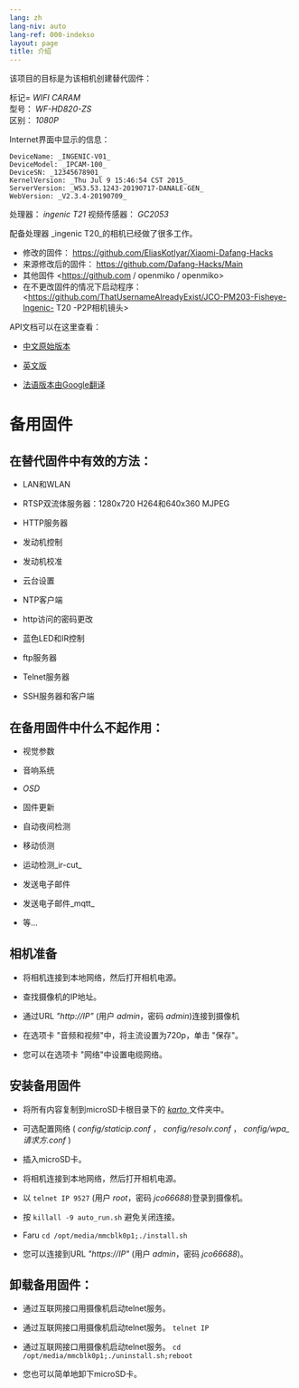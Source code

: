```yaml
---
lang: zh
lang-niv: auto
lang-ref: 000-indekso
layout: page
title: 介绍
---
```


该项目的目标是为该相机创建替代固件：

标记= _WIFI CARAM_  
型号： _WF-HD820-ZS_  
区别： _1080P_

Internet界面中显示的信息：
```
DeviceName: _INGENIC-V01_
DeviceModel: _IPCAM-100_
DeviceSN: _12345678901_
KernelVersion: _Thu Jul 9 15:46:54 CST 2015_
ServerVersion: _WS3.53.1243-20190717-DANALE-GEN_
WebVersion: _V2.3.4-20190709_
```

处理器： _ingenic T21_
视频传感器： _GC2053_

配备处理器 _ingenic T20_的相机已经做了很多工作。
* 修改的固件： <https://github.com/EliasKotlyar/Xiaomi-Dafang-Hacks>
* 来源修改后的固件： <https://github.com/Dafang-Hacks/Main>
* 其他固件 <https://github.com / openmiko / openmiko>
* 在不更改固件的情况下启动程序： <https://github.com/ThatUsernameAlreadyExist/JCO-PM203-Fisheye-Ingenic- T20 -P2P相机镜头>

API文档可以在这里查看：  
* [中文原始版本](../zh/includes.zh/html/)


* [英文版](../en/includes.en/html/)


* [法语版本由Google翻译](../fr/includes.fr/html/)



# 备用固件

## 在替代固件中有效的方法：

* LAN和WLAN


* RTSP双流体服务器：1280x720 H264和640x360 MJPEG


* HTTP服务器


* 发动机控制


* 发动机校准


* 云台设置


* NTP客户端


* http访问的密码更改


* 蓝色LED和IR控制


* ftp服务器


* Telnet服务器


* SSH服务器和客户端



## 在备用固件中什么不起作用：

* 视觉参数


* 音响系统


* _OSD_


* 固件更新


* 自动夜间检测


* 移动侦测


* 运动检测_ir-cut_


* 发送电子邮件


* 发送电子邮件_mqtt_


* 等...



## 相机准备

* 将相机连接到本地网络，然后打开相机电源。


* 查找摄像机的IP地址。


* 通过URL _"http://IP"_ (用户 _admin_，密码 _admin_)连接到摄像机


* 在选项卡 "音频和视频"中，将主流设置为720p，单击 "保存"。


* 您可以在选项卡 "网络"中设置电缆网络。



## 安装备用固件

* 将所有内容复制到microSD卡根目录下的 [ _karto_ ](https://github.com/jmichault/ipcam-100/tree/master/karto) 文件夹中。


* 可选配置网络 ( _config/staticip.conf_ ， _config/resolv.conf_ ， _config/wpa_请求方.conf_ )


* 插入microSD卡。


* 将相机连接到本地网络，然后打开相机电源。


* 以 `telnet IP 9527` (用户 _root_，密码 _jco66688_)登录到摄像机。


* 按 `killall -9 auto_run.sh` 避免关闭连接。


* Faru `cd /opt/media/mmcblk0p1;./install.sh`


* 您可以连接到URL _"https://IP"_ (用户 _admin_，密码 _jco66688_)。



## 卸载备用固件：

* 通过互联网接口用摄像机启动telnet服务。


* 通过互联网接口用摄像机启动telnet服务。 `telnet IP` 


* 通过互联网接口用摄像机启动telnet服务。 `cd /opt/media/mmcblk0p1;./uninstall.sh;reboot`



* 您也可以简单地卸下microSD卡。


